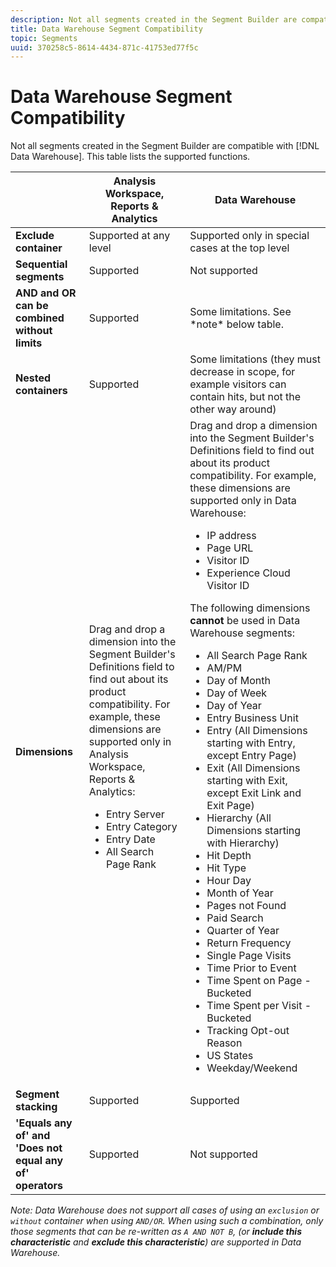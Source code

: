 ```yaml
---
description: Not all segments created in the Segment Builder are compatible with Data Warehouse. This table lists the supported functions.
title: Data Warehouse Segment Compatibility
topic: Segments
uuid: 370258c5-8614-4434-871c-41753ed77f5c
---
```


# Data Warehouse Segment Compatibility

Not all segments created in the Segment Builder are compatible with [!DNL Data Warehouse]. This table lists the supported functions.

<table> 
 <thead> 
  <tr> 
   <th> </th> 
   <th> Analysis Workspace, Reports &amp; Analytics </th> 
   <th> Data Warehouse </th> 
  </tr> 
 </thead>
 <tbody> 
  <tr> 
   <td > <b>Exclude container</b> </td> 
   <td> Supported at any level </td> 
   <td> Supported only in special cases at the top level </td> 
  </tr> 
  <tr> 
   <td> <b>Sequential segments</b> </td> 
   <td> Supported </td> 
   <td> Not supported </td> 
  </tr> 
  <tr> 
   <td> <b>AND and OR can be combined without limits</b> </td> 
   <td> Supported </td> 
   <td> Some limitations. See *note* below table. </td> 
  </tr> 
  <tr> 
   <td> <b>Nested containers</b> </td> 
   <td> Supported </td> 
   <td> Some limitations (they must decrease in scope, for example visitors can contain hits, but not the other way around) </td> 
  </tr> 
  <tr> 
   <td> <b>Dimensions</b> </td> 
   <td>Drag and drop a dimension into the Segment Builder's <span class="uicontrol"> Definitions</span> field to find out about its product compatibility. For example, these dimensions are supported only in Analysis Workspace, Reports &amp; Analytics: 
    <ul> 
     <li>Entry Server </li> 
     <li>Entry Category </li> 
     <li>Entry Date </li> 
     <li>All Search Page Rank </li> 
    </ul> </td> 
   <td> Drag and drop a dimension into the Segment Builder's <span class="uicontrol"> Definitions</span> field to find out about its product compatibility. For example, these dimensions are supported only in Data Warehouse: 
    <ul> 
     <li>IP address </li> 
     <li>Page URL </li> 
     <li>Visitor ID </li> 
     <li>Experience Cloud Visitor ID </li> 
    </ul> <p>The following dimensions <b>cannot </b>be used in Data Warehouse segments: </p> 
    <ul> 
     <li>All Search Page Rank </li> 
     <li>AM/PM </li> 
     <li>Day of Month </li> 
     <li>Day of Week </li> 
     <li>Day of Year </li> 
     <li>Entry Business Unit </li> 
     <li>Entry (All Dimensions starting with Entry, except Entry Page) </li> 
     <li>Exit (All Dimensions starting with Exit, except Exit Link and Exit Page) </li> 
     <li>Hierarchy (All Dimensions starting with Hierarchy) </li> 
     <li>Hit Depth </li> 
     <li>Hit Type </li> 
     <li>Hour Day </li> 
     <li>Month of Year </li> 
     <li>Pages not Found </li> 
     <li>Paid Search </li> 
     <li>Quarter of Year </li> 
     <li>Return Frequency </li> 
     <li>Single Page Visits </li> 
     <li>Time Prior to Event </li> 
     <li>Time Spent on Page - Bucketed </li> 
     <li>Time Spent per Visit - Bucketed </li> 
     <li>Tracking Opt-out Reason </li> 
     <li>US States </li> 
     <li>Weekday/Weekend </li> 
    </ul> </td> 
  </tr> 
  <tr> 
   <td> <b>Segment stacking</b> </td> 
   <td> Supported </td> 
   <td> Supported </td> 
  </tr>
  <tr>
    <td><b>'Equals any of' and 'Does not equal any of' operators</b></td>
    <td>Supported</td>
    <td>Not supported</td>
  </tr>
 </tbody> 
</table>

*Note: Data Warehouse does not support all cases of using an `exclusion` or `without` container when using `AND/OR`. When using such a combination, only those segments that can be re-written as `A AND NOT B`, (or **include this characteristic** and **exclude this characteristic**) are supported in Data Warehouse.* 
